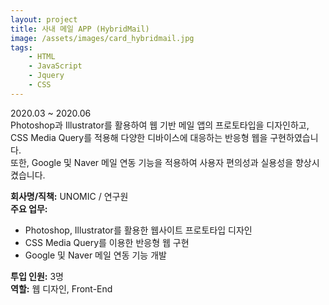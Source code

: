 ```yaml
---
layout: project
title: 사내 메일 APP (HybridMail)
image: /assets/images/card_hybridmail.jpg
tags:
    - HTML
    - JavaScript
    - Jquery
    - CSS
---
```


2020.03 ~ 2020.06  
Photoshop과 Illustrator를 활용하여 웹 기반 메일 앱의 프로토타입을 디자인하고, CSS Media Query를 적용해 다양한 디바이스에 대응하는 반응형 웹을 구현하였습니다.  
또한, Google 및 Naver 메일 연동 기능을 적용하여 사용자 편의성과 실용성을 향상시켰습니다.

**회사명/직책:** UNOMIC / 연구원  
**주요 업무:**

-   Photoshop, Illustrator를 활용한 웹사이트 프로토타입 디자인
-   CSS Media Query를 이용한 반응형 웹 구현
-   Google 및 Naver 메일 연동 기능 개발

**투입 인원:** 3명  
**역할:** 웹 디자인, Front-End
